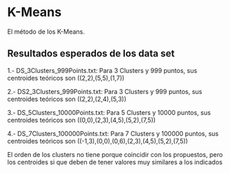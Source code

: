 # K-Means

El método de los K-Means.

## Resultados esperados de los data set

1.- DS_3Clusters_999Points.txt: Para 3 Clusters y 999 puntos, sus centroides teóricos son ((2,2),(5,5),(1,7))

2.- DS2_3Clusters_999Points.txt: Para 3 Clusters y 999 puntos, sus centroides teóricos son ((2,2),(2,4),(5,3))

3.- DS_5Clusters_10000Points.txt: Para 5 Clusters y 10000 puntos, sus centroides teóricos son ((0,0),(2,3),(4,5),(5,2),(7,5))

4.- DS_7Clusters_100000Points.txt: Para 7 Clusters y 100000 puntos, sus centroides teóricos son ((-1,3),(0,0),(0,6),(2,3),(4,5),(5,2),(7,5))

El orden de los clusters no tiene porque coincidir con los propuestos, pero los centroides si que deben de tener valores muy similares a los indicados
